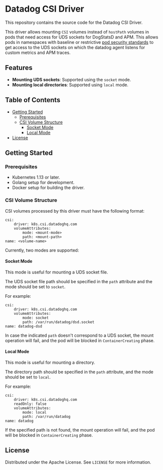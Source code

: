 # Datadog CSI Driver <!-- omit in toc -->

This repository contains the source code for the Datadog CSI Driver.

This driver allows mounting `CSI` volumes instead of `hostPath` volumes in pods that need access for UDS sockets for DogStatsD and APM. This allows pods in namespaces with baseline or restrictive [pod security standards](https://kubernetes.io/docs/concepts/security/pod-security-standards/) to get access to the UDS sockets on which the datadog agent listens for custom metrics and APM traces.

## Features <!-- omit in toc -->

- **Mounting UDS sockets**: Supported using the `socket` mode.
- **Mounting local directories**: Supported using `local` mode.

## Table of Contents <!-- omit in toc -->

- [Getting Started](#getting-started)
  - [Prerequisites](#prerequisites)
  - [CSI Volume Structure](#csi-volume-structure)
    - [Socket Mode](#socket-mode)
    - [Local Mode](#local-mode)
- [License](#license)

## Getting Started

### Prerequisites
- Kubernetes 1.13 or later.
- Golang setup for development.
- Docker setup for building the driver.

### CSI Volume Structure

CSI volumes processed by this driver must have the following format:

```
csi:
    driver: k8s.csi.datadoghq.com
    volumeAttributes:
        mode: <mount-mode>
        path: <mount-path>
name: <volume-name>
```

Currently, two modes are supported:

#### Socket Mode

This mode is useful for mounting a UDS socket file.

The UDS socket file path should be specified in the `path` attribute and the mode should be set to `socket`.

For example:

```
csi:
    driver: k8s.csi.datadoghq.com
    volumeAttributes:
        mode: socket
        path: /var/run/datadog/dsd.socket
name: datadog-dsd
```

In case the indicated `path` doesn't correspond to a UDS socket, the mount operation will fail, and the pod will be blocked in `ContainerCreating` phase.

#### Local Mode

This mode is useful for mounting a directory.

The directory path should be specified in the `path` attribute, and the mode should be set to `local`.

For example:

```
csi:
    driver: k8s.csi.datadoghq.com
    readOnly: false
    volumeAttributes:
        mode: local
        path: /var/run/datadog
name: datadog
```

If the specified path is not found, the mount operation will fail, and the pod will be blocked in `ContainerCreating` phase.

## License

Distributed under the Apache License. See `LICENSE` for more information.
